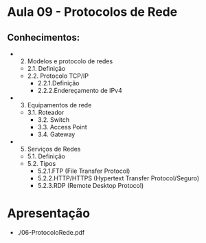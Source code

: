 # Aula 09 -  Protocolos de Rede
## Conhecimentos:
- 2. Modelos e protocolo de redes
    - 2.1. Definição
    - 2.2. Protocolo TCP/IP
        - 2.2.1.Definição
        - 2.2.2.Endereçamento de IPv4
- 3. Equipamentos de rede
    - 3.1. Roteador
        - 3.2. Switch
        - 3.3. Access Point
        - 3.4. Gateway

- 5. Serviços de Redes
    - 5.1. Definição
    - 5.2. Tipos
        - 5.2.1.FTP (File Transfer Protocol)
        - 5.2.2.HTTP/HTTPS (Hypertext Transfer Protocol/Seguro)
        - 5.2.3.RDP (Remote Desktop Protocol)

# Apresentação
- ./06-ProtocoloRede.pdf
